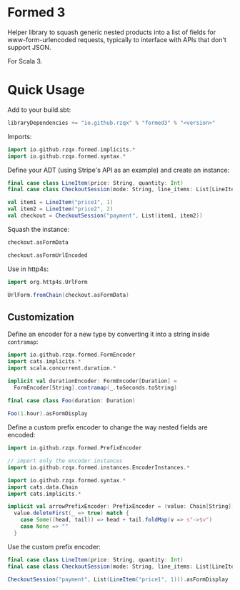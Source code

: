 
# Formed 3

Helper library to squash generic nested products into a list of fields
for www-form-urlencoded requests, typically to interface with APIs
that don't support JSON.

For Scala 3.

# Quick Usage

Add to your build.sbt:
```scala
libraryDependencies += "io.github.rzqx" % "formed3" % "<version>"
```

Imports:
```scala mdoc
import io.github.rzqx.formed.implicits.*
import io.github.rzqx.formed.syntax.*
```

Define your ADT (using Stripe's API as an example) and create an instance:
```scala mdoc:silent
final case class LineItem(price: String, quantity: Int)
final case class CheckoutSession(mode: String, line_items: List[LineItem])

val item1 = LineItem("price1", 1)
val item2 = LineItem("price2", 2)
val checkout = CheckoutSession("payment", List(item1, item2))
```

Squash the instance:
```scala mdoc
checkout.asFormData

checkout.asFormUrlEncoded
```

Use in http4s:
```scala mdoc
import org.http4s.UrlForm

UrlForm.fromChain(checkout.asFormData)
```

## Customization

Define an encoder for a new type by converting it into a string inside `contramap`:
```scala mdoc
import io.github.rzqx.formed.FormEncoder
import cats.implicits.*
import scala.concurrent.duration.*

implicit val durationEncoder: FormEncoder[Duration] =
  FormEncoder[String].contramap(_.toSeconds.toString)
  
final case class Foo(duration: Duration)

Foo(1.hour).asFormDisplay 
```

Define a custom prefix encoder to change the way nested fields are encoded:
```scala mdoc:reset:silent
import io.github.rzqx.formed.PrefixEncoder

// import only the encoder instances
import io.github.rzqx.formed.instances.EncoderInstances.*

import io.github.rzqx.formed.syntax.*
import cats.data.Chain
import cats.implicits.*

implicit val arrowPrefixEncoder: PrefixEncoder = (value: Chain[String]) =>
  value.deleteFirst(_ => true) match {
    case Some((head, tail)) => head + tail.foldMap(v => s"->$v")
    case None => ""
  }
```

Use the custom prefix encoder:
```scala mdoc
final case class LineItem(price: String, quantity: Int)
final case class CheckoutSession(mode: String, line_items: List[LineItem])

CheckoutSession("payment", List(LineItem("price1", 1))).asFormDisplay
```